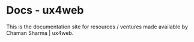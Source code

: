 # Docs - ux4web

This is the documentation site for resources / ventures made available by Chaman Sharma | ux4web.